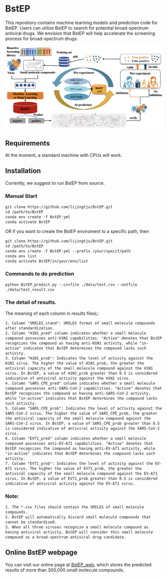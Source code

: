 


# BstEP
This repository contains machine learning models and prediction code for BstEP. Users can utilize BstEP to search for potential broad-spectrum antiviral drugs. We envision that BstEP will help accelerate the screening process for broad-spectrum drugs.

![flowchart BstEP.](https://github.com/lijingtju/BstEP/blob/main/BstEP_flowchart.png)

## Requirements
At the moment, a standard machine with CPUs will work.

## Installation
Currently, we suggest to run BstEP from source.

### Manual Start
```
git clone https://github.com/lijingtju/BstEP.git
cd /path/to/BstEP
conda env create -f BstEP.yml
conda activate BstEP
```
OR if you want to create the BstEP enviroment to a specific path, then
```
git clone https://github.com/lijingtju/BstEP.git
cd /path/to/BstEP
conda env create -f BstEP.yml --prefix /your/specif/path
conda env list
conda activate BstEP/in/your/env/list
```

### Commands to do prediction
```
python BstEP_predict.py --csvfile ./data/test.csv --outfile ./data/test_result.csv
```

### The detail of results.
The meaning of each column in results filesL:
```
1. Column "SMILES_stand": SMILES format of small molecule compounds after standardization.
2. Column "H1N1_pred" column indicates whether a small molecule compound possesses anti-H1N1 capabilities. "Active" denotes that BstEP recognizes the compound as having anti-H1N1 activity, while "in-active" indicates that BstEP determines the compound lacks such activity.
3. Column "H1N1_prob": Indicates the level of activity against the H1N1 virus. The higher the value of H1N1_prob, the greater the antiviral capacity of the small molecule compound against the H1N1 virus. In BstEP, a value of H1N1_prob greater than 0.5 is considered indicative of antiviral activity against the H1N1 virus.
4. Column "SARS_CPE_pred" column indicates whether a small molecule compound possesses anti-SARS-CoV-2 capabilities. "Active" denotes that BstEP recognizes the compound as having anti-SARS-CoV-2 activity, while "in-active" indicates that BstEP determines the compound lacks such activity.
5. Column "SARS_CPE_prob": Indicates the level of activity against the SARS-CoV-2 virus. The higher the value of SARS_CPE_prob, the greater the antiviral capacity of the small molecule compound against the SARS-CoV-2 virus. In BstEP, a value of SARS_CPE_prob greater than 0.5 is considered indicative of antiviral activity against the SARS-CoV-2 virus.
6. Column "EV71_pred" column indicates whether a small molecule compound possesses anti-EV-A71 capabilities. "Active" denotes that BstEP recognizes the compound as having anti-EV-A71 activity, while "in-active" indicates that BstEP determines the compound lacks such activity.
7. Column "EV71_prob": Indicates the level of activity against the EV-A71 virus. The higher the value of EV71_prob, the greater the antiviral capacity of the small molecule compound against the EV-A71 virus. In BstEP, a value of EV71_prob greater than 0.5 is considered indicative of antiviral activity against the EV-A71 virus.
```

### Note:
```
1. The *.csv files should contain the SMILES of small molecule compounds.
2. BstEP will automatically discard small molecule compounds that cannot be standardized.
3. When all three viruses recognize a small molecule compound as having antiviral activity, BstEP will consider this small molecule compound as a broad-spectrum antiviral drug candidate.
```

## Online BstEP webpage
You can visit our online page at [BstEP_web](http://www.BstEP.top/), which stores the predicted results of more than 300,000 small molecule compounds.
